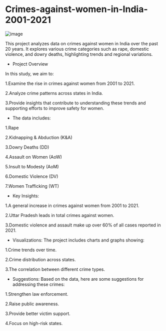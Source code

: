 # Crimes-against-women-in-India-2001-2021

![image](https://github.com/user-attachments/assets/12ab0c4a-c42f-400d-992c-d8915828adc8)



This project analyzes data on crimes against women in India over the past 20 years. It explores various crime categories such as rape, domestic violence, and dowry deaths, highlighting trends and regional variations.

* Project Overview

In this study, we aim to:

1.Examine the rise in crimes against women from 2001 to 2021.

2.Analyze crime patterns across states in India.

3.Provide insights that contribute to understanding these trends and supporting efforts to improve safety for women.

* The data includes:

1.Rape

2.Kidnapping & Abduction (K&A)

3.Dowry Deaths (DD)

4.Assault on Women (AoW)

5.Insult to Modesty (AoM)

6.Domestic Violence (DV)

7.Women Trafficking (WT)

* Key Insights:

1.A general increase in crimes against women from 2001 to 2021.

2.Uttar Pradesh leads in total crimes against women.

3.Domestic violence and assault make up over 60% of all cases reported in 2021.

* Visualizations:
The project includes charts and graphs showing:

1.Crime trends over time.

2.Crime distribution across states.

3.The correlation between different crime types.

* Suggestions:
Based on the data, here are some suggestions for addressing these crimes:

1.Strengthen law enforcement.

2.Raise public awareness.

3.Provide better victim support.

4.Focus on high-risk states.
